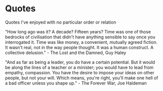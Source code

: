 # Quotes

Quotes I've enjoyed with no particular order or relation


"How long ago was it? A decade? Fifteen years? Time was one of those bedrocks of civilisation that didn't have anything sensible to say once you interrogated it. Time was like money, a convenient, mutually agreed fiction. It wasn't real, not in the way people thought. It was a human construct. A collective delusion." - The Lost and the Damned, Guy Haley

"And as far as being a leader, you do have a certain potential. But it would be along the lines of a teacher or a minister; you would have to lead from empathy, compassion. You have the desire to impose your ideas on other people, but not your will. Which means, you're right, you'll make one hell of a bad officer unless you shape up." - The Forever War, Joe Haldeman
